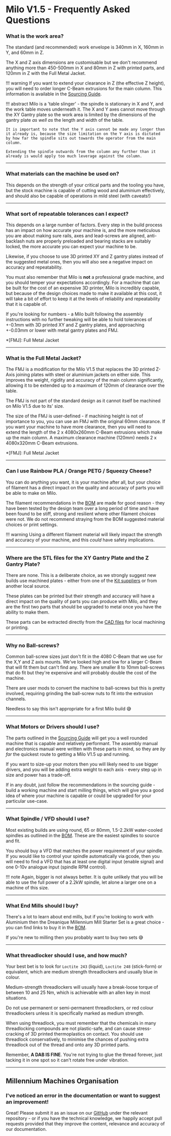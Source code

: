 # Milo V1.5 - Frequently Asked Questions

### What is the work area?

The standard (and recommended) work envelope is 340mm in X, 160mm in Y, and 60mm in Z.

The X and Z axis dimensions are customisable but we don't recommend anything more than 450-500mm in X and 80mm in Z with printed parts, and 120mm in Z with the Full Metal Jacket.

!!! warning
    If you want to extend your clearance in Z (the effective Z height), you will need to order longer C-Beam extrusions for the main column. This information is available in the [Sourcing Guide](./bom/sourcing_guide.md#frame).

!!! abstract
    Milo is a 'table slinger' - the spindle is stationary in X and Y, and the work table moves underneath it. The X and Y axes cannot move through the XY Gantry plate so the work area is limited by the dimensions of the gantry plate _as well as_ the length and width of the table.

    It is important to note that the Y axis cannot be made any longer than it already is, because the size limitation on the Y axis is dictated by how far the spindle sits out towards the operator from the main column.

    Extending the spindle outwards from the column any further than it already is would apply too much leverage against the column.

---

### What materials can the machine be used on?

This depends on the strength of your critical parts and the tooling you have, but the stock machine is capable of cutting wood and aluminium effectively, and should also be capable of operations in mild steel (with caveats!)

---

### What sort of repeatable tolerances can I expect?

This depends on a large number of factors. Every step in the build process has an impact on how accurate your machine is, and the more meticulous you are about making sure rails, axes and lead-screws are aligned, anti-backlash nuts are properly preloaded and bearing stacks are suitably locked, the more accurate you can expect your machine to be.

Likewise, if you choose to use 3D printed XY and Z gantry plates instead of the suggested metal ones, then you will also see a negative impact on accuracy and repeatability.

You must also remember that Milo is **not** a professional grade machine, and you should temper your expectations accordingly. For a machine that can be built for the cost of an expensive 3D printer, Milo is incredibly capable, but because of the design choices made to make it available at this cost, it will take a bit of effort to keep it at the levels of reliability and repeatability that it is capable of.

If you're looking for numbers - a Milo built following the assembly instructions with no further tweaking will be able to hold tolerances of +-0.1mm with 3D printed XY and Z gantry plates, and approaching +-0.03mm or lower with metal gantry plates and FMJ.

*[FMJ]: Full Metal Jacket

---

### What is the Full Metal Jacket?

The FMJ is a modification for the Milo V1.5 that replaces the 3D printed Z-Axis joining plates with steel or aluminium jackets on either side. This improves the weight, rigidity and accuracy of the main column significantly, allowing it to be extended up to a maximum of 120mm of clearance over the table.

The FMJ is not part of the standard design as it cannot itself be machined on Milo V1.5 due to its' size.

The size of the FMJ is user-defined - if machining height is not of importance to you, you can use an FMJ with the original 60mm clearance. If you want your machine to have more clearance, then you will need to extend the length of the 2 x 4080x260mm C-Beam extrusions which make up the main column. A maximum clearance machine (120mm) needs 2 x 4080x320mm C-Beam extrusions.

*[FMJ]: Full Metal Jacket

---

### Can I use Rainbow PLA / Orange PETG / Squeezy Cheese?
You can do anything you want, it is your machine after all, but your choice of filament has a direct impact on the quality and accuracy of parts you will be able to make on Milo.

The filament recommendations in the [BOM](./bom/sourcing_guide.md#printed-parts) are made for good reason - they have been tested by the design team over a long period of time and have been found to be stiff, strong and resilient where other filament choices were not. We do not recommend straying from the BOM suggested material choices or print settings.

!!! warning
    Using a different filament material will likely impact the strength and accuracy of your machine, and this _could_ have safety implications.

---

### Where are the STL files for the XY Gantry Plate and the Z Gantry Plate?

There are none. This is a deliberate choice, as we strongly suggest new builds use machined plates - either from one of the [Kit suppliers](./bom/sourcing_guide.md#kits) or from another local source.

These plates can be printed but their strength and accuracy will have a direct impact on the quality of parts you can produce with Milo, and they are the first two parts that should be upgraded to metal once you have the ability to make them.

These parts can be extracted directly from the [CAD files](https://github.com/MillenniumMachines/Milo-v1.5/tree/main/CAD/) for local machining or printing.

---

### Why no Ball-screws?

Common ball-screw sizes just don't fit in the 4080 C-Beam that we use for the X,Y and Z axis mounts. We've looked high and low for a larger C-Beam that will fit them but can't find any. There are smaller 8 to 10mm ball-screws that do fit but they're expensive and will probably double the cost of the machine.

There are user mods to convert the machine to ball-screws but this is pretty involved, requiring grinding the ball-screw nuts to fit into the extrusion channels.

Needless to say this isn't appropriate for a first Milo build :sweat_smile:

---

### What Motors or Drivers should I use?

The parts outlined in the [Sourcing Guide](./bom/sourcing_guide.md#electronics) will get you a well rounded machine that is capable and relatively performant. The assembly manual and electronics manual were written with these parts in mind, so they are _by far_ the quickest route to getting a Milo V1.5 up and running.

If you want to size-up your motors then you will likely need to use bigger drivers, and you will be adding extra weight to each axis - every step up in size and power has a trade-off.

If in any doubt, just follow the recommendations in the sourcing guide - build a working machine and start milling things, which will give you a good idea of where your machine is capable or could be upgraded for your particular use-case.

---

### What Spindle / VFD should I use?

Most existing builds are using round, 65 or 80mm, 1.5-2.2kW water-cooled spindles as outlined in the [BOM](./bom/sourcing_guide.md#electronics). These are the easiest spindles to source and fit.

You should buy a VFD that matches the power requirement of your spindle. If you would like to control your spindle automatically via gcode, then you will need to find a VFD that has at least one digital input (enable signal) and one 0-10v analogue input (spindle RPM control).

!!! note
    Again, bigger is not always better. It is quite unlikely that you will be able to use the full power of a 2.2kW spindle, let alone a larger one on a machine of this size.

---

### What End Mills should I buy?

There's a lot to learn about end mills, but if you're looking to work with Aluminium then the Dreanique Millennium Mill Starter Set is a great choice - you can find links to buy it in the [BOM](./bom/sourcing_guide.md#kits).

If you're new to milling then you probably want to buy two sets :sweat_smile:

---

### What threadlocker should I use, and how much?

Your best bet is to look for `Loctite 243` (liquid), `Loctite 248` (stick-form) or equivalent, which are medium strength threadlockers and usually blue in colour.

Medium-strength threadlockers will usually have a break-loose torque of between 10 and 25 Nm, which is achievable with an allen key in most situations.

Do not use permanent or semi-permanent threadlockers, or red colour threadlockers unless it is specifically marked as medium strength.

When using threadlock, you must remember that the chemicals in many threadlocking compounds are not plastic-safe, and can cause stress-cracking of 3D printed thermoplastics on contact. You should use threadlock conservatively, to minimise the chances of pushing extra threadlock out of the thread and onto any 3D printed parts.

Remember, **A DAB IS FINE**. You're not trying to glue the thread forever, just tacking it in one spot so it can't rotate free under vibration.

---

## Millennium Machines Organisation

### I've noticed an error in the documentation or want to suggest an improvement!

Great! Please submit it as an issue on our [GitHub](https://github.com/MillenniumMachines) under the relevant repository - or if you have the technical knowledge, we happily accept pull requests provided that they improve the content, relevance and accuracy of our documentation.